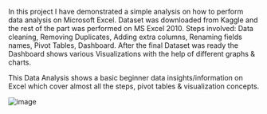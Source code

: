 In this project I have demonstrated a simple analysis on how to perform data analysis on Microsoft Excel.
Dataset was downloaded from Kaggle and the rest of the part was performed on MS Excel 2010.
Steps involved: Data cleaning, Removing Duplicates, Adding extra columns, Renaming fields names, Pivot Tables, Dashboard.
After the final Dataset was ready the Dashboard shows various Visualizations with the help of different graphs & charts.

This Data Analysis shows a basic beginner data insights/information on Excel which cover almost all the steps, pivot tables & visualization concepts.

![image](https://user-images.githubusercontent.com/75338936/177615368-c2d2b2d7-cc7f-4f3e-b147-5468f151fd5d.png)

